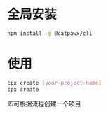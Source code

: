 # 全局安装

```bash
npm install -g @catpawx/cli
```

# 使用

```bash
cpx create [your-project-name]
cpx create
```

即可根据流程创建一个项目
